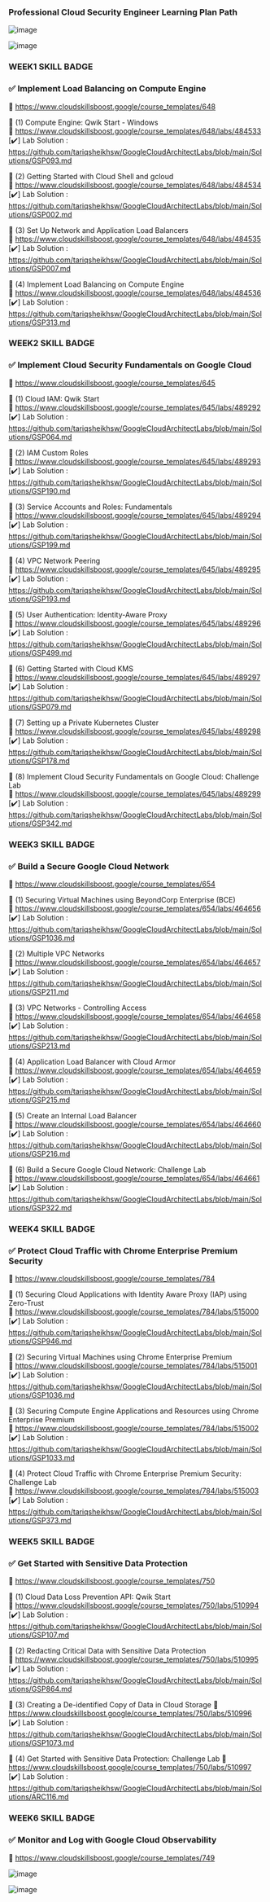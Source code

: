 ### Professional Cloud Security Engineer Learning Plan Path

![image](https://github.com/user-attachments/assets/ef6f2158-fa4e-483d-a2c8-69f1c701035a)

![image](https://github.com/user-attachments/assets/e3c08e0f-803b-4690-88d3-d448bfda9c87)



### WEEK1 SKILL BADGE  

###  ✅  Implement Load Balancing on Compute Engine 
🔗  https://www.cloudskillsboost.google/course_templates/648  

🔘 (1)  Compute Engine: Qwik Start - Windows   
🔗 https://www.cloudskillsboost.google/course_templates/648/labs/484533  
[✔️] Lab Solution : https://github.com/tariqsheikhsw/GoogleCloudArchitectLabs/blob/main/Solutions/GSP093.md   


🔘 (2)  Getting Started with Cloud Shell and gcloud   
🔗 https://www.cloudskillsboost.google/course_templates/648/labs/484534    
[✔️] Lab Solution : https://github.com/tariqsheikhsw/GoogleCloudArchitectLabs/blob/main/Solutions/GSP002.md   


🔘 (3)  Set Up Network and Application Load Balancers   
🔗 https://www.cloudskillsboost.google/course_templates/648/labs/484535  
[✔️] Lab Solution : https://github.com/tariqsheikhsw/GoogleCloudArchitectLabs/blob/main/Solutions/GSP007.md  



🔘 (4) Implement Load Balancing on Compute Engine  
🔗 https://www.cloudskillsboost.google/course_templates/648/labs/484536  
[✔️] Lab Solution : https://github.com/tariqsheikhsw/GoogleCloudArchitectLabs/blob/main/Solutions/GSP313.md  


### WEEK2 SKILL BADGE  

###  ✅  Implement Cloud Security Fundamentals on Google Cloud   
🔗  https://www.cloudskillsboost.google/course_templates/645  

🔘 (1)   Cloud IAM: Qwik Start     
🔗 https://www.cloudskillsboost.google/course_templates/645/labs/489292   
[✔️] Lab Solution : https://github.com/tariqsheikhsw/GoogleCloudArchitectLabs/blob/main/Solutions/GSP064.md    


🔘 (2)  IAM Custom Roles   
🔗 https://www.cloudskillsboost.google/course_templates/645/labs/489293    
[✔️] Lab Solution : https://github.com/tariqsheikhsw/GoogleCloudArchitectLabs/blob/main/Solutions/GSP190.md  


🔘 (3)  Service Accounts and Roles: Fundamentals   
🔗 https://www.cloudskillsboost.google/course_templates/645/labs/489294    
[✔️] Lab Solution : https://github.com/tariqsheikhsw/GoogleCloudArchitectLabs/blob/main/Solutions/GSP199.md  


🔘 (4)  VPC Network Peering   
🔗 https://www.cloudskillsboost.google/course_templates/645/labs/489295  
[✔️] Lab Solution :  https://github.com/tariqsheikhsw/GoogleCloudArchitectLabs/blob/main/Solutions/GSP193.md    


🔘 (5)  User Authentication: Identity-Aware Proxy      
🔗 https://www.cloudskillsboost.google/course_templates/645/labs/489296  
[✔️] Lab Solution :  https://github.com/tariqsheikhsw/GoogleCloudArchitectLabs/blob/main/Solutions/GSP499.md    


🔘 (6)   Getting Started with Cloud KMS   
🔗 https://www.cloudskillsboost.google/course_templates/645/labs/489297  
[✔️] Lab Solution :  https://github.com/tariqsheikhsw/GoogleCloudArchitectLabs/blob/main/Solutions/GSP079.md  


🔘 (7)   Setting up a Private Kubernetes Cluster   
🔗 https://www.cloudskillsboost.google/course_templates/645/labs/489298  
[✔️] Lab Solution :  https://github.com/tariqsheikhsw/GoogleCloudArchitectLabs/blob/main/Solutions/GSP178.md  



🔘 (8)   Implement Cloud Security Fundamentals on Google Cloud: Challenge Lab   
🔗 https://www.cloudskillsboost.google/course_templates/645/labs/489299  
[✔️] Lab Solution : https://github.com/tariqsheikhsw/GoogleCloudArchitectLabs/blob/main/Solutions/GSP342.md  


### WEEK3 SKILL BADGE  

###  ✅  Build a Secure Google Cloud Network  
🔗  https://www.cloudskillsboost.google/course_templates/654  


🔘 (1)  Securing Virtual Machines using BeyondCorp Enterprise (BCE)    
🔗 https://www.cloudskillsboost.google/course_templates/654/labs/464656  
[✔️] Lab Solution : https://github.com/tariqsheikhsw/GoogleCloudArchitectLabs/blob/main/Solutions/GSP1036.md    


🔘 (2)  Multiple VPC Networks   
🔗 https://www.cloudskillsboost.google/course_templates/654/labs/464657  
[✔️] Lab Solution : https://github.com/tariqsheikhsw/GoogleCloudArchitectLabs/blob/main/Solutions/GSP211.md  


🔘 (3)  VPC Networks - Controlling Access   
🔗 https://www.cloudskillsboost.google/course_templates/654/labs/464658     
[✔️] Lab Solution : https://github.com/tariqsheikhsw/GoogleCloudArchitectLabs/blob/main/Solutions/GSP213.md  



🔘 (4)  Application Load Balancer with Cloud Armor   
🔗 https://www.cloudskillsboost.google/course_templates/654/labs/464659  
[✔️] Lab Solution : https://github.com/tariqsheikhsw/GoogleCloudArchitectLabs/blob/main/Solutions/GSP215.md   


🔘 (5)  Create an Internal Load Balancer   
🔗 https://www.cloudskillsboost.google/course_templates/654/labs/464660  
[✔️] Lab Solution : https://github.com/tariqsheikhsw/GoogleCloudArchitectLabs/blob/main/Solutions/GSP216.md     


🔘 (6)  Build a Secure Google Cloud Network: Challenge Lab     
🔗 https://www.cloudskillsboost.google/course_templates/654/labs/464661  
[✔️] Lab Solution : https://github.com/tariqsheikhsw/GoogleCloudArchitectLabs/blob/main/Solutions/GSP322.md     


### WEEK4 SKILL BADGE  

###  ✅  Protect Cloud Traffic with Chrome Enterprise Premium Security  
🔗  https://www.cloudskillsboost.google/course_templates/784 



🔘 (1)  Securing Cloud Applications with Identity Aware Proxy (IAP) using Zero-Trust       
🔗 https://www.cloudskillsboost.google/course_templates/784/labs/515000    
[✔️] Lab Solution : https://github.com/tariqsheikhsw/GoogleCloudArchitectLabs/blob/main/Solutions/GSP946.md  


🔘 (2)   Securing Virtual Machines using Chrome Enterprise Premium   
🔗 https://www.cloudskillsboost.google/course_templates/784/labs/515001  
[✔️] Lab Solution : https://github.com/tariqsheikhsw/GoogleCloudArchitectLabs/blob/main/Solutions/GSP1036.md  


🔘 (3)   Securing Compute Engine Applications and Resources using Chrome Enterprise Premium   
🔗 https://www.cloudskillsboost.google/course_templates/784/labs/515002    
[✔️] Lab Solution : https://github.com/tariqsheikhsw/GoogleCloudArchitectLabs/blob/main/Solutions/GSP1033.md  


🔘 (4)  Protect Cloud Traffic with Chrome Enterprise Premium Security: Challenge Lab     
🔗 https://www.cloudskillsboost.google/course_templates/784/labs/515003    
[✔️] Lab Solution : https://github.com/tariqsheikhsw/GoogleCloudArchitectLabs/blob/main/Solutions/GSP373.md  


### WEEK5 SKILL BADGE  

###  ✅  Get Started with Sensitive Data Protection  
🔗  https://www.cloudskillsboost.google/course_templates/750   

🔘 (1)  Cloud Data Loss Prevention API: Qwik Start   
🔗 https://www.cloudskillsboost.google/course_templates/750/labs/510994  
[✔️] Lab Solution : https://github.com/tariqsheikhsw/GoogleCloudArchitectLabs/blob/main/Solutions/GSP107.md 



🔘 (2) Redacting Critical Data with Sensitive Data Protection      
🔗 https://www.cloudskillsboost.google/course_templates/750/labs/510995   
[✔️] Lab Solution : https://github.com/tariqsheikhsw/GoogleCloudArchitectLabs/blob/main/Solutions/GSP864.md  



🔘 (3)  Creating a De-identified Copy of Data in Cloud Storage 
🔗 https://www.cloudskillsboost.google/course_templates/750/labs/510996  
[✔️] Lab Solution : https://github.com/tariqsheikhsw/GoogleCloudArchitectLabs/blob/main/Solutions/GSP1073.md   



🔘 (4)  Get Started with Sensitive Data Protection: Challenge Lab 
🔗 https://www.cloudskillsboost.google/course_templates/750/labs/510997    
[✔️] Lab Solution : https://github.com/tariqsheikhsw/GoogleCloudArchitectLabs/blob/main/Solutions/ARC116.md    



### WEEK6 SKILL BADGE  

###  ✅  Monitor and Log with Google Cloud Observability  
🔗  https://www.cloudskillsboost.google/course_templates/749  





![image](https://github.com/user-attachments/assets/ad6516dd-6a10-4dc2-b420-b6380d4ad86b)

![image](https://github.com/user-attachments/assets/c7b67bc2-5519-46d7-9bfc-84abc9e45f6c)

